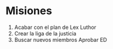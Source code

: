 # Misiones

1. Acabar con el plan de Lex Luthor
2. Crear la liga de la justicia
3. Buscar nuevos miembros
Aprobar ED
